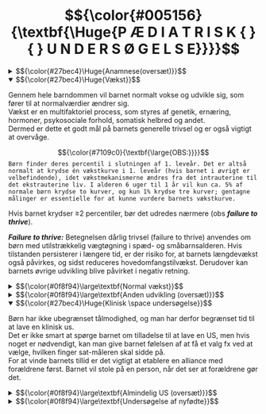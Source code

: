 # $${\color{#005156}{\textbf{\Huge{P Æ D I A T R I S K { }{ } U N D E R S Ø G E L S E}}}}$$

<details>
<summary>
$${\color{#27bec4}\Huge{Anamnese(oversæt)}}$$
</summary>

- Den pediatriske us starter allerede, når pt. og foreldre kommer inn i rommet
- Man skal observere barnets utviklingsstadium og sammenligne dette med dets alder -  passer utviklingen med alderen? 
- Det er også viktig å observere samspillet ml. foreldre og barn:
	 - Fx kan det være diskrepans ml. barnets tilstand og foreldrenes bekymring, og dette må utforskes nærmere
	 - Foreldres bekymring er alltid noe, som må tas på alvor
- Barn begynner lett å kjede seg under en legetime, og det er viktig å ha leker tilgjengelig, som barnet kan underholdes med 
- Observasjon av barnets lek gir også verdifull informasjon om barnets oppmerksomhet, utvikling og adferd
- Aktuelt: 
	 - Som alltid er det viktig å spørre detaljert om debut, symptomer, utvikling, forbedrende eller forverrende faktorer og tidligere lignende episoder
	 - Det er dessuten viktig å spørre om infeksiøse utbrudd i fx barnehagen, kontakt med søsken eller andre, som også er smittet, utenlandsreiser, og om symptomer har vært så ille, at det har gått ut over barnehage eller skole
- Graviditet og fødsel:
	 - Var mor frisk under svangerskapet? Forekom komplikasjoner under fødselen? 
	 - Hva var barnets gestasjonsalder og vekt/lengde? 
	 - Forløp den neonatale perioden som normalt?
- Utviklingshistorie:
	 - Det må spørres om, når barnet nådde viktige milepæler som å lære å gå, snakke og gå på do
	 - Adferd og skoleprestasjoner er også veldig relevant
	 - Svarene må sammenlignes med søsken, og hva som er normal utvikling
	 - Under dette punktet er det også viktig å vurdere barnets vekstkurve
- Familie og sosialt:
	 - Det kanskje viktigste punktet i dette avsnittet er, om det forekommer arvelige sykdommer i familien, eller om personer i slekten har fått barn med hverandre (konsangvinitet), som er vanlig i noen kulturer
	 - Familiens struktur, hva foreldre jobber med, og om barnet går på skole/i barnehage må også kartlegges
- Vegetative funksjoner:
	 - Det er viktig å beskrive svarene, man får og ikke bare skrive ’normal’
	 - Det må spørres om både avføring, vannlating, ernæring/appetitt og søvn
	 - Hvordan og hvor ofte får barnet mat? Hvor mange ganger tømmes tarmen daglig? Hvor mange våte bleier har barnet? Har det forekommet vekttap eller vektøkning?
- Allergier: 
	 - Hos barn er det spesielt viktig å spørre om eksem på dette punktet
	 - Ellers er det viktig også å spørre om legemiddelallergier

</details>



<details open>
<summary>
$${\color{#27bec4}\Huge{Vækst}}$$
</summary>

Gennem hele barndommen vil barnet normalt vokse og udvikle sig, som fører til at normalværdier ændrer sig.<br>
Vækst er en multifaktoriel process, som styres af genetik, ernæring, hormoner, psykosociale forhold, somatisk helbred og andet. <br>
Dermed er dette et godt mål på barnets generelle trivsel og er også vigtigt at overvåge.

$${\color{#7109c0}{\textbf{\large{OBS:}}}}$$
`
Børn finder deres percentil i slutningen af 1. leveår. Det er altså normalt at krydse én vækstkurve i 1. leveår (hvis barnet i øvrigt er velbefindende), idet vækstmekanismerne ændres fra det intrauterine til det ekstrauterine liv. I alderen 6 uger til 1 år vil kun ca. 5% af normale børn krydse to kurver, og kun 1% krydse tre kurver; gentagne målinger er essentielle for at kunne vurdere barnets vækstkurve.
`

Hvis barnet krydser ≥2 percentiler, bør det udredes nærmere (obs ***failure to thrive***).

***Failure to thrive:*** Betegnelsen dårlig trivsel (failure to thrive) anvendes om børn med utilstrækkelig vægtøgning i spæd- og småbarnsalderen. Hvis tilstanden persisterer i længere tid, er der risiko for, at barnets længdevækst også påvirkes, og sidst reduceres hovedomfangstilvækst. Derudover kan barnets øvrige udvikling blive påvirket i negativ retning.

<details>
<summary>
$${\color{#0f8f94}\large\textbf{Normal vækst}}$$
</summary>

<details open><summary>Percentiler:</summary>

- Mål på fordelingen af højde eller vækst i befolkningen
- Ved 2,5-percentilen er 2,5% af børnene lavere/leftere end dette, og ved 50-percentilen er 50% af børnene over og under kurven
- På det norske vækstkort er percentilerne baseret på målinger af et stort antal raske børn i alle aldersgrupper
- Der findes specifikke kort for drenge og piger, og også specielle tabeller for subgrupper af børn, som har fx Downs, Turner eller Klinefelter syndrom
- Man har opdaget, at norske børn generelt er tyndere og højdere end tidligere og også tyndere og højere end det internationale gennemsnit
- Udover højde- og vækstabeller kan barnets væksthastighed plottes på et skema
- Før 1-årsalderen bør barnet have fundet sin egen kurve og derefter følge denne ved videre vækst
</details>

<details open><summary>Vægt:</summary>

- De første dage efter fødslen falder barnets vægt noget, som skyldes, at væsketabet er større end indtaget
- Normalt er vægttabet på 5-10% og er noget større for børn som ammes, end børn som modtager mælkeerstatning
- Barnets vægt er lavest ved `nadir` (bundpunktet) 2-3 dage efter fødslen, og efter 7-10 dage er det tilbage på fødselsvægten igen
- efter dette gælder følgende tommelfingerregler for barnets vægt:
	| vægt | Alder |
	| --- | ---|
	| Dobling af fødselsvægten (7 kg) | 4-5 måneder |
	| Tredobling af fødselsvægten (10 kg)	| 1 år |
	| Firedobling af fødselsvægten |	2-3 år |
	| 10 kg	| 1 år |
	| 20 kg	| 5 år |
	| 30 kg	| 10 år |
</details>

<details open><summary>Længde/højde:</summary>

- Frem til 2-årsalderen registreres længde, derefter registreres højde.
- Følgende tommelfingerregler findes for barnets højde:
	| Længde/højde |	Alder |
	| --- | --- |
	| 50 cm |	Nyfødt |
	| 75 cm |	1 år|
	|90 cm	|3 år|
	|100 cm	|4 år|
- Fra 4-årsalder til puberteten vil barnet vokse med 5-7,5 cm om året
- Den hurtigste længdevækst sker i fosterlivet, i ugene før fødslen, og så i årene efter fødslen vokser barnet meget hurtigt med en fart på 8-12 cm per år
- Derefter aftager farten, og barnet vokser med en hastighed på 5-6 cm/år eller lavere i barndommen, før puberteten sætter ind
- I denne fase er det desuden karakteristisk, at lemmerne vokser hurtigere end truncus, så at størrelsesforholdet ml. disse ændres
- I puberteten er der igen en vækstspurt, som styres af gonadotropiner (FSH/LH) → stimulerer østrogen/androgener → stimulerer GH
- Samtidig fører østrogener til at epifyser ossificeres, og væksten stopper ved 15-årsalderen for piger og 17-årsalderen for drenge
- Det første tegn på at puberteten er i gang, er oftest at piger begynder at udvikle bryster, og drenge får større testikler, som sker i 10/11-årsalderen
- Vækstspurten indtræffer 1-3 år efter dette, og dette er fasen efter fødslen hvor længdevæksten øges mest
- Vigtigt: Individuelle variationer er store. Gentagende målinger med en kurve er mere værdifulde end en enkelt højdemåling!
- Andre målinger som også er af betydning er fx armspæn, hovedomkreds og siddehøjde
</details>

<details><summary>Beregning af højde:</summary>

- Det findes flere enkle formler for udregning af hvad barnets totale højde kommer til at blive:
	 - Total højde = $højde_{2-årsalder}*2$
	 - Total højde (piger) = $\frac{højde_{mor} + højde_{far} – 13}{2} , (+/− 10 cm)$
	 - Total højde (drenge) = $\frac{højde_{mor} + højde_{far} + 13}{2} , (+/− 10 cm)$
- Desuden kan total højde beregnes ved at måle knoglealder, som gøres ved at tage et rtg af ve håndled og hånd, hvor knoglevævet og epifyser undersøges
- På den måde kan barnets gjenværende vækstpotentiale beregnes
- Imidlertid er standardafvigelserne store ved brug af denne metode
</details>


<details><summary>Afvigende højde:</summary>

- Skyldes i de fleste tilfælde, at barnet er < 2,5- eller > 97,5-percentilen, uden at det skyldes sygdom
- Lav højde skyldes oftest genetik (lave forældre), eller at væksten bare er forsinket og indhentes igen senere
- Hvis barnet krydser flere percentiler eller har progressiv aftagende vækst, kan henvisning til pædiater være nødvendig
- Sygdomme som kan give lav vækst er:
	- Fejlernæring, IBD, fødevareallergier, malabsorption
	- Endokrine tilstande som forsinket pubertet, hypotyreose, GH-mangel, hypofysesvigt eller øget kortisol
- Generelt skal barnet følge sin egen kurve fra fødslen af, og afvigelser fra denne kan være tegn på sygdom
</details>
</details>

<details>
<summary>$${\color{#0f8f94}\large\textbf{Anden udvikling (oversæt)}}$$</summary>

- Psykomotorisk utvikling
	- Dreier seg både om grov- og finmotorikk + psykososial funksjon og språk
	- Når barnets utviklingstrinn skal vurderes, er det viktig å vurdere disse forholdene hver for seg
	- Følgende er normal utvikling i tidlige år (billede)
	- Den såkalte støtterefleksen er en forutsetning for, at barnet klarer å sitte selv
	- Når barnet tar sine første skritt uten støtte, er det veldig vanlig, at det holder en gjenstand i hånden, fordi det da tror, at det går med støtte
	- Gråtelydene, som oppstår 1-2 måneder etter fødselen, er litt annerledes enn den, som forekommer like etter fødselen
	- For at de sosiale milepælene skal kunne nås, er syn og hørsel nødt til å være adekvat, og dette er noe, som må vurderes, dersom utviklingen ikke er normal
	- Dersom barnet ikke utvikler disse ferdighetene, bør det utredes nærmere
	- Det samme gjelder, dersom barnet går tilbake i utvikling
	- Absolutte utviklingstrinn, som skal vekke alvorlig mistanke, dersom de ikke nås, er:
		 - 5 måneder: Barnet skal klare å strekke seg etter ting
		 - 10 måneder: Barnet skal klare å sitte uten støtte
		 - 12 måneder: Barnet skal ha pinsettgrep
		 - 18 måneder: Barnet skal klare å gå
	 - Imidlertid finner man ofte en gråsone ml. normal og patologisk, når barnet us
	 - Det, man da oftest må gjøre, er å sette opp en ny avtale og se, hvordan utviklingen har vært siden sist
- Primitive reflekser:
	 - Er nødt til å forsvinne, før barnet kan utvikle viljestyrte bevegelser
	 - Griperefleksen forsvinner ved 2-3-månedersalder, mens 'gangrefleksen' forsvinner allerede noen få uker etter fødsel
- Avanserte reflekser:
	 - Landau-refleksen:
		 - utvikles ved 4-5-månedersalder og er en forutsetning for, at barnet skal kunne sitte og gå
		 - undersøkes ved, at barnet holdes liggende flatt i luften på magen i undersøkerens hånd, før hodet dyttes mot fleksjon
		 - dersom refleksen er til stede, vil også beina flekteres, og ekstenderes igjen, når hodet slippes
	 - Protektiv ekstensjon/sitterefleksen:
		 - utvikles ved 5-7-månedersalder, først anteriort og deretter lateralt
		 - når refleksene er til stede, vil barnet ekstendere armene for å forhindre fall, når det sitter
	 - Fallskjermrefleksen:
		 - er den siste posturale refleksen, som utvikles, som skjer ved 8-9-månedersalder
		 - når barnet holdes i luften og snus nedover, vil det ekstendere armene
- Motorikk: 
	 - Nyfødte har ingen evne til å støtte eller holde hodet, men allerede ved 6- ukersalder vil barnet kunne holde hodet oppe i samme plan som kroppen i en kort periode, og ved 8 uker klarer det å løfte hodet over kroppen, når det ligger på magen
	 - Etter 9 mdr. har det lært å krabbe og etter 12 måneder å gå på alle fire eller gå på to bein med støtte
	 - Kort etter dette klarer barnet selv å gå uten støtte
	 - I løpet av første leveår blir grepet mer velutviklet fra et såkalt radialt grep til et veldefinert pinsettgrep
	 - Ved 5-månedersalder skal barnet være i stand til å strekke seg etter objekter og en måned senere kunne overføre objekter fra en hånd til en annen
	 - Ved 9 mdr. kan barnet legge fra seg objekter kontrollert eller gi dem til noen andre
- Tale: 
	 - Følgende er tommelfingerregler for utvikling av talen:
	 |Alder|Språk|
	 |---|---|
	 |1 år|	1-3 ord|
	 |2 år|	Fraser med 2-3 ord|
	 |3 år|	Bruk av setninger|
	 |4 år|	Bruk av leddsetninger|
	 |5 år|	Komplekse setninger med pronomen og preposisjoner|
	 - Også hastigheten på språkutviklingen endres
	 - Ved 1-årsalder vil barnet lære ett nytt ord i uken, mens det ved 2-årsalder lærer et nytt ord om dagen
	 - Etter 15-18 måneder er det typisk, at barnet konstruerer sine egne ord
	 - Før dette har barnet brukt ekte ord, men ikke nødvendigvis skjønt meningen med disse
	 - 5-10% av alle barn har problemer med språkutviklingen (ekspressive, reseptive eller fonologiske vansker)
- Sanseinntrykk:
	 - Allerede ved fødselen vil barnet foretrekke ansikter foran andre bilder
	 - Fra 6 til 12 uker begynner barnet å smile, og fra 12-24 uker vil barnet se på sine egne hender
	 - Ved 3-månedersalder kan barnet snu seg mer lokalisert etter lyder og er også da i stand til å gi øyenkontakt
- Ernæring:
	 - Normalt vil barnet leve av bare brystmelk i 4-6 måneder etter fødselen og fortsette med amming opptil 12-månedersalder
	 - Fra rundt 4-6 måneder blir annen mat introdusert i kosten, og antall måltider med brystmelk (som er svært variabelt) blir gradvis redusert
	 - Dette sammenfaller med, at barnet krever protein, jern, sink og annet, som det ikke får tilstrekkelige mengder av gn. brystmelk
	 - Dersom barnet av en eller annen grunn ikke kan ammes, finnes morsmelk-erstatning, som er adekvat for de fleste barn og er laget for å ligne mest mulig på morsmelk
- Gråt: 
	 - Vanligvis gråter nyfødte lite de første 2 ukene av livet
	 - Fra 2-6 uker gråter barnet i gjennomsnitt 2-3 timer/dag
	 - Såkalte ’kolikkbarn’ gråter per definisjon > 3 timer/dag, > 3 dager/uke i > 3 uker
	 - Mindre enn 5% av disse har en organisk årsak til gråten
	 - Tantrum (raserianfall) er regnet som normalt i 1-3-årsalder og betraktes som et normalt utviklingstrinn
- Søvn: 
	 - Spedbarn født til termin sover normalt 2/3 av døgnet
	 - Ved 1-årsalder er dette redusert til 14 timer, hvorav 2-3 av disse er midt på dagen
	 - Ved 12-årsalder sover barnet normalt 9 timer
	 - Nyfødte har en søvnsyklus på 60 min., som starter med aktiv søvn, mens eldre barn og voksne har 90-minutters sykluser, som starter med non-REM-søvn
- Pubertet: 
	 - Starter normalt i alderen 9-13,5 år hos jenter og 10-14,5 år hos gutter
	 - Det første tegnet er, at brystene og testiklene begynner å vokse
	 - Pubertetsutviklingen kan monitoreres med Tanner-stadiene, som registrerer kjønnshår og utvikling av bryster og mannlige genitalier
	 - Puberteten kan av mange grunner komme for tidlig eller for sent, og beh. må da rette seg mot den underliggende årsaken
	 - Ettersom pubertetsutviklingen prioriteres høyere enn lagring av fett, kan overvekt føre til tidlig menstruasjon. Samtidig stopper veksten opp i puberteten. 
	 - Motsatt vil puberteten kunne bli forsinket ved anoreksi, og alder for menarke og BMI er tett korrelert
- Ungdommen:
	 - Generelt en tid med få helseproblemer, men prevalensen av hodepine, overvekt og psykiatriske sykdommer som angst og depresjon, spiseforstyrrelser og rusmisbruk øker
	 - Trolig er også insidensen av disse tilstandene stigende
	 - Undersøkelser har vist, at norske ungdommer jevnt over er friske, fornøyde med livene deres og har venner. Dette gjelder imidlertid ikke alle. 
	 - Fastlegen har en viktig rolle med å fange opp dette, men ofte er henvisning av ungdommer indisert, spesielt dersom legemidler kan være nødvendig
	 - Som vanlig gjelder tre nøkkelspørsmål for å fange opp depresjon: 
		 - Føler du deg nedstemt? 
		 - Opplever du lite glede ved lystbetonte aktiviteter? 
		 - Ønsker du hjelp for dette? 
	 - Ved migrene hos barn > 12 år er sumatriptan 1. valget
	 - Ungdommers hjerne er avhengig av amygdala for å fatte beslutninger, som bl.a. kan føre til mer risikoadferd
- Barnevaksinasjonsprogrammet:
	 - Første vaksine gis etter 6 uker (rotavirus)
	 - Deretter gis mange andre vaksiner de neste månedene og årene fram til siste vaksine ved 16-årsalder
</details>

</details>

<details open>
<summary>$${\color{#27bec4}\Huge{Klinisk \space undersøgelse}}$$</summary>

Børn har ikke ubegrænset tålmodighed, og man har derfor begrænset tid til at lave en klinisk us.<br>
Det er ikke smart at spørge barnet om tilladelse til at lave en US, men hvis noget er nødvendigt, kan man give barnet følelsen af at få et valg fx ved at vælge, hvilken finger sat-måleren skal sidde på.<br>
For at vinde barnets tillid er det vigtigt at etablere en alliance med forældrene først. Barnet vil stole på en person, når det ser at forældrene gør det.

<details>
<summary>$${\color{#0f8f94}\large\textbf{Almindelig US (oversæt)}}$$</summary>

- Observasjon:
	 - Starter allerede, når barnet kommer inn i rommet
	 - Foruten sosial fungering, kontaktevne, stemningsleie og bevissthetsnivå, observeres også gange og andre bevegelser
	 - Et barn, som er redd eller har smerter, kan virke yngre, enn det er
	 - Når barnet skal inspiseres videre, er det veldig viktig å ta av klær og se på så mye hud som mulig. Huden inspiseres for farge, utslett eller ødemer. 
	 - Respirasjon vurderes ved inndragninger, frekvens og nesevingespiling 
	 - Er abdomen utspilt? 
	 - Ser ansiktstrekkene normale eller syndromiske ut? 
	 - Ser genitalier normale ut?
- Auskultasjon: 
	 - Krever et barn, som ikke lager lyd, og denne us må derfor times godt
	 - For å gjøre barnet trygg på stetoskopet kan man la det berøre det og vise, hvordan man auskulterer på seg selv, foreldre eller en bamse først
	 - Man auskulterer først og fremst hjertet, lunger og abdomen
- Perkusjon:
	 - Gjøres primært på thorax, hvor man undersøker for lungegrenser og sideforskjell
	 - Perkusjon av abdomen er ikke nødvendigvis obligatorisk, men gjøres, dersom den er utspilt
- Palpasjon:
	 - Mange punkter må vurderes her
	 - Det undersøkes for stående hudfolder (turgor), kapillærfylning, og hver kroppsdel palperes så for seg: 
		 - Abdomen palperes for konsistens, symmetri, tumores, smerter og forstørret lever/milt
		 - Er fontanellen bulende eller innsunket?
		 - Lymfeknuter palperes occipitalt, langs m. sternocleidomastoideus, submandibulært, i aksillen og i lysken
		 - Det palperes perifere og sentrale pulser
- Otoskopi: 
	 - Kan være en ubehagelig undersøkelse og gjøres derfor mot slutten
	 - Barnet bør sitte på forelderens fang, som holder det fast på en omsorgsfull måte
- Oral us:
	 - Er også ubehagelig og kommer mot slutten av us
	 - Det er viktig å inspisere for rødhet, tonsillehypertrofi, puss, asymmetri, våte slimhinner og tannstatus
- Eksplorasjon:
	 - Gjøres bare på indikasjon hos barn, da fortrinnsvis med lillefingeren
- Andre undersøkelser:
	 - Ved mistanke om sykdom i et bestemt system eller organ undersøkes dette selvsagt spesifikt med egnede undersøkelser
	 - Supplerende undersøkelser gjøres, dersom dette er nødvendig
</details>

<details>
<summary>$${\color{#0f8f94}\large\textbf{Undersøgelse af nyfødte}}$$</summary>
Nogle timer efter fødslen udføres en rutine US af alle nyfødte, som består af:

1. Inspektion:
	- Generel tilstand:
     	- Alertness (respons på visuelle, taktile og auditoriske stimuli, øjenkontakt)
     	- Hovedstørrelse (mikro-/makrocefali, occipitofrontal hovedcirkumferens)
     	- Hovedform (kraniedefekter, bådkranium ved kraniosynostose)
    	- Ryggen (myelomeningocele, meningocele, spina bifida occulta, kutane stigmata som hårtotter eller dimples / dermal sinus)
    	- Evt. tegn på syndrom (neurologiske symptomer, stigmata)
	- Bevægelser:
  		- Normalt ligger barnet med flekterede ekstremiteter, som bevæges i jævne bevægelser
    	- Premature barn har mere rykvise bevægelser, som er normalt
    	- Barnet må aldrig ligge slapt (tyder på infeksion) eller virke spastisk (tyder på neurologisk sygdom)
	- Hudfarve:
    	- Et blåt barn tyder på cyanose
    	- Et gult barn er ikterisk
	- Kapillærfyldning:
    	- Skal være < 2 sekunder
    	- < 3 sekunder i neonatalperioden
    	- Forsinket kapillærrespons tegn på dårlig blodcirkulation
	- Respiration:
    	- Inddragninger/indtrækninger, frekvens og næsevingeudspiling 

2. Reflekser:
	- Mororefleksen:
   	- Undersøges ved at løfte barnets overkrop nogen cm over madrassen og slippe det
     - Barnet vil så typisk vise tre ting [Moro reflex](https://www.youtube.com/watch?v=PTz-iVI2mf4):
      a) abduksion af arme
      b) adduksion af arme
      c) gråd
	- Palmarrefleksen: 
		- Kaldes også griberefleksen og undersøges ved at lægge ens egne tommelfingre ind i barnets håndflader
		- Barnet vil normalt gribe om tomlerne med en styrke, så at barnet næsten kan løftes fra madrassen
	- Plantarrefleksen: 
		- Hos børn < 1 år er denne positiv anderledes end hos voksne
		- Refleksen undersøges ved at lægge en finger lige under tæerne. Tæerne vil normalt flekteres. Derefter stryges finger nedover fodsålen, og det ses, at tæerne ekstenderes og abduceres, altså Babinskis tegn
		- Refleksen ændres med alderen, fordi den kortikospinale bane myeliniseres, og Babinski efter 18 mdr. er patologisk
	- Sugerefleksen: 
		- Undersøges ved at lade barnet suge på undersøgerens lillefinger
	- Tonus i nakken:
		- Barnet skal have en vis tonus i nakken, når det løftes op fra madrassen

3. Top til tå US:
	- Fontaneller og suturer: 
		- Skal palperes (hvis præmaturt lukket / indenfor 1 år → kraniosynostose)
		- Normalt nemt at kende forreste (store, firkantede) fontanel. Den bagerste (lille, trekantede) ofte er bedre skjult
	- Rød refleks: 
		- Skal være til stede i begge øjne
		- Kan mangle (katarakt) eller være abnorm (retinoblastom)
	- Ganen: 
		- Palperes med lillefingeren + samtidig undersøg sugerefleksen
		- Vigtigt at palpere langt bag i ganen for at afdække mulig åben ganespalte
		- Samtidig undersøges tungebåndet
	- Clavicula: 
		- Kan brække under fødslen og skal derfor palperes
	- Auskultation: 
		- Af hjerte, lunger og abdomen
		- Smart også at gøre dette når sugerefleksen undersøges = mindst sandsynlighed for at barnet græder på det tidspunkt
		- 90% af premature har efter fødslen en åben ductus arteriosus → giver en systolisk bilyd
	- Palpation af abdomen: 
		- Mærker efter stor milt, lever og nyrer
		- Palperes også for tumores (fx neuroblastom)
	- Eksterne genitalier: 
		- Inspiseres (hvordan ser labia ud? ender urethra på penis? analatresi?)
		- Scrotum palperes - er testiklerne descenderet?
		- Samtidig indspørges forældrene, om barnet har tisset og bæsjet
	- Palpation af lyskepulse: 
		- Undersøger for coarctatio aortae
		- Ikke vigtigt at pulsene er symmetriske, men begge skal være tilstede 
		- De er som regel lette at kende på premature, mens terminbørn er mere fedebær → bedre skjulte pulse
	- [Ortolanis test](https://www.youtube.com/shorts/SAzc69n6sms): 
		- US for medfødt (arvelig) hofteleddsdysplasi
		- Gøres ved at barnet ligger med flekterede og adducerte hofter
		- Hofterne presses ned mod underlaget, samtidig med at de abduceres.
		- Ved hofteleddsdysplasi vil dette føre til at de går ud af led (AV WTF??!?)
		- V positiv test og/eller der forekommer hoftedysplasi i familien henvises barnet til UL inden 2 uger
	- Spina: 
		- Palperes i hele længden
		- Ses tegn på brok?
</details>

</details>


